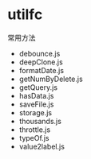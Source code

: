 # utilfc
常用方法
- debounce.js
- deepClone.js
- formatDate.js
- getNumByDelete.js
- getQuery.js
- hasData.js
- saveFile.js
- storage.js
- thousands.js
- throttle.js
- typeOf.js
- value2label.js
